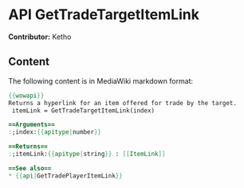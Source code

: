# API GetTradeTargetItemLink

**Contributor:** Ketho

## Content

The following content is in MediaWiki markdown format:

```mediawiki
{{wowapi}}
Returns a hyperlink for an item offered for trade by the target.
 itemLink = GetTradeTargetItemLink(index)

==Arguments==
:;index:{{apitype|number}}

==Returns==
:;itemLink:{{apitype|string}} : [[ItemLink]]

==See also==
* {{api|GetTradePlayerItemLink}}
```